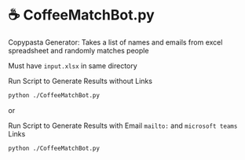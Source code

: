 # ☕ CoffeeMatchBot.py
Copypasta Generator:
Takes a list of names and emails from excel spreadsheet and randomly matches people

Must have `input.xlsx` in same directory

Run Script to Generate Results without Links
```bash
python ./CoffeeMatchBot.py
```

or

Run Script to Generate Results with Email `mailto:` and `microsoft teams` Links
```bash
python ./CoffeeMatchBot.py
```

